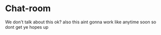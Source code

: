 # Chat-room
We don't talk about this ok?
also this aint gonna work like anytime soon so dont get ye hopes up
